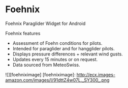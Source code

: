 # Foehnix
Foehnix Paraglider Widget for Android

Foehnix features
- Assessment of Foehn conditions for pilots.
- Intended for paraglider and for hangglider pilots.
- Displays pressure differences + relevant wind gusts.
- Updates every 15 minutes or on request.
- Data sourced from MeteoSwiss.

![][foehniximage]
[foehniximage]: http://ecx.images-amazon.com/images/I/91dttZ4w07L._SY300_.png
